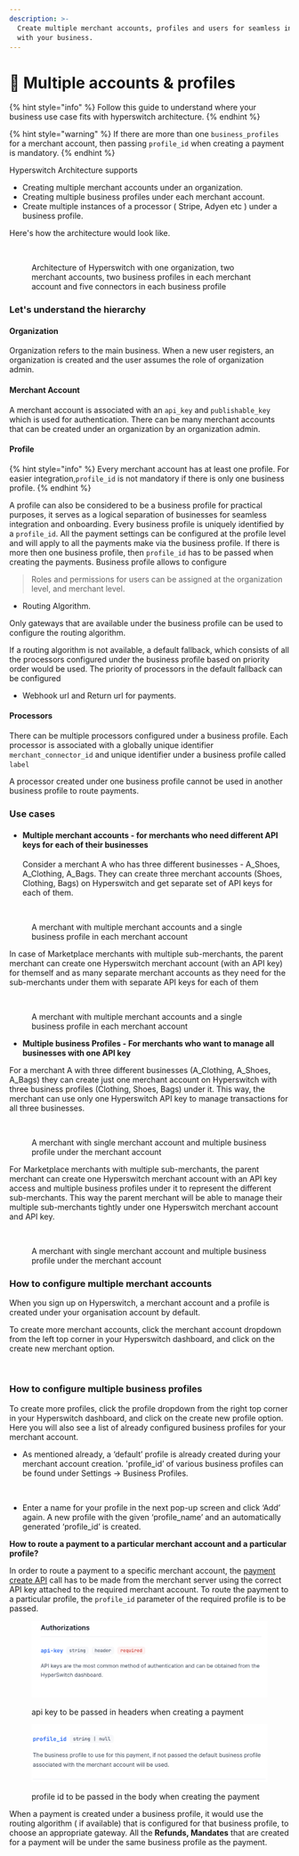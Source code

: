 ```yaml
---
description: >-
  Create multiple merchant accounts, profiles and users for seamless integration
  with your business.
---
```


# 🤹 Multiple accounts & profiles

{% hint style="info" %}
Follow this guide to understand where your business use case fits with hyperswitch architecture.
{% endhint %}

{% hint style="warning" %}
If there are more than one `business_profiles` for a merchant account, then passing `profile_id` when creating a payment is mandatory.
{% endhint %}

Hyperswitch Architecture supports&#x20;

* Creating multiple merchant accounts under an organization.
* Creating multiple business profiles under each merchant account.
* Create multiple instances of a processor ( Stripe, Adyen etc ) under a business profile.

Here's how the architecture would look like.

<figure><img src="../../.gitbook/assets/hyps_org_architecture.drawio.png" alt="" width="486"><figcaption><p>Architecture of Hyperswitch with one organization, two merchant accounts, two business profiles in each merchant account and five connectors in each business profile</p></figcaption></figure>

### Let's understand the hierarchy

#### Organization

Organization refers to the main business. When a new user registers, an organization is created and the user assumes the role of organization admin.

#### Merchant Account

A merchant account is associated with an `api_key` and `publishable_key` which is used for authentication. There can be many merchant accounts that can be created under an organization by an organization admin.&#x20;

#### Profile

{% hint style="info" %}
Every merchant account has at least one profile. For easier integration,`profile_id` is not mandatory if there is only one business profile.&#x20;
{% endhint %}

A profile can also be considered to be a business profile for practical purposes, it serves as a logical separation of businesses for seamless integration and onboarding. Every business profile is uniquely identified by a `profile_id`. All the payment settings can be configured at the profile level and will apply to all the payments make via the business profile. If there is more then one business profile, then `profile_id` has to be passed when creating the payments. Business profile allows to configure

> Roles and permissions for users can be assigned at the organization level, and merchant level.&#x20;

* Routing Algorithm.

Only gateways that are available under the business profile can be used to configure the routing algorithm.&#x20;

If a routing algorithm is not available, a default fallback, which consists of all the processors configured under the business profile based on priority order would be used. The priority of processors in the default fallback can be configured

* Webhook url and Return url for payments.

#### Processors

There can be multiple processors configured under a business profile. Each processor is associated with a globally unique identifier `merchant_connector_id` and unique identifier under a business profile called `label`

A processor  created under one business profile cannot be used in another business profile to route payments.

### Use cases

*   #### Multiple merchant accounts - for **merchants who need different API keys for each of their businesses**



    Consider a merchant A who has three different businesses - A\_Shoes, A\_Clothing, A\_Bags. They can create three merchant accounts (Shoes, Clothing, Bags) on Hyperswitch and get separate set of API keys for each of them.

<figure><img src="../../.gitbook/assets/mult_mid_a.drawio.png" alt=""><figcaption><p>A merchant with multiple merchant accounts and a single business profile in each merchant account</p></figcaption></figure>

In case of Marketplace merchants with multiple sub-merchants, the parent merchant can create one Hyperswitch merchant account (with an API key) for themself and as many separate merchant accounts as they need for the sub-merchants under them with separate API keys for each of them

<figure><img src="../../.gitbook/assets/multi_mid_b.drawio.png" alt=""><figcaption><p>A merchant with multiple merchant accounts and a single business profile in each merchant account</p></figcaption></figure>

* **Multiple business Profiles - For merchants who want to manage all businesses with one API key**

For a merchant A with three different businesses (A\_Clothing, A\_Shoes, A\_Bags) they can create just one merchant account on Hyperswitch with three business profiles (Clothing, Shoes, Bags) under it. This way, the merchant can use only one Hyperswitch API key to manage transactions for all three businesses.

<figure><img src="../../.gitbook/assets/multi_profiles_a.drawio.png" alt=""><figcaption><p>A merchant with single merchant account and multiple business profile under the merchant account</p></figcaption></figure>

For Marketplace merchants with multiple sub-merchants, the parent merchant can create one Hyperswitch merchant account with an API key access and multiple business profiles under it to represent the different sub-merchants. This way the parent merchant will be able to manage their multiple sub-merchants tightly under one Hyperswitch merchant account and API key.

<figure><img src="../../.gitbook/assets/multi_profiles_b.drawio.png" alt=""><figcaption><p>A merchant with single merchant account and multiple business profile under the merchant account</p></figcaption></figure>

### How to configure multiple merchant accounts

When you sign up on Hyperswitch, a merchant account and a profile is created under your organisation account by default.&#x20;

To create more merchant accounts, click the merchant account dropdown from the left top corner in your Hyperswitch dashboard, and click on the create new merchant option.

<figure><img src="../../.gitbook/assets/Screenshot 2024-09-19 at 11.37.33 AM.png" alt=""><figcaption></figcaption></figure>

### How to configure multiple business profiles

To create more profiles, click the profile dropdown from the right top corner in your Hyperswitch dashboard, and click on the create new profile option. Here you will also see a list of already configured business profiles for your merchant account.&#x20;

* As mentioned already, a ‘default’ profile is already created during your merchant account creation. 'profile\_id’ of various business profiles can be found under Settings → Business Profiles.

<figure><img src="../../.gitbook/assets/Screenshot 2024-09-19 at 11.40.12 AM.png" alt=""><figcaption></figcaption></figure>

* Enter a name for your profile in the next pop-up screen and click ‘Add’ again. A new profile with the given ‘profile\_name’ and an automatically generated ‘profile\_id’ is created.

**How to route a payment to a particular merchant account and a particular profile?**

In order to route a payment to a specific merchant account, the [payment create API](https://api-reference.hyperswitch.io/api-reference/payments/payments--create) call has to be made from the merchant server using the correct API key attached to the required merchant account. To route the payment to a particular profile, the `profile_id` parameter of the required profile is to be passed.

<div align="left" data-full-width="true">

<figure><img src="../../.gitbook/assets/api_key" alt=""><figcaption><p>api key to be passed in headers when creating a payment</p></figcaption></figure>

</div>

<div align="left" data-full-width="false">

<figure><img src="../../.gitbook/assets/profile_id" alt=""><figcaption><p>profile id to be passed in the body when creating the payment</p></figcaption></figure>

</div>

When a payment is created under a business profile, it would use the routing algorithm ( if available) that is configured for that business profile, to choose an appropriate gateway. All the **Refunds, Mandates** that are created for a payment will be under the same business profile as the payment.
